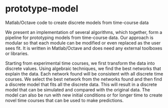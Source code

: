 # prototype-model
Matlab/Octave code to create discrete models from time-course data

We present an implementation of several algorithms, which together, form a pipeline for prototyping models from time-course data. Our approach is modular so that each module can be modified or even replaced as the user sees fit. It is written in Matlab/Octave and does need any external toolboxes or libraries. 

Starting from experimental time courses, we first transform the data into discrete values. Using algebraic techniques, we find the best networks that explain the data. Each network found will be consistent with all discrete time courses. We select the best network from the networks found and then find a discrete model that fits all the discrete data. This will result in a discrete model that can be simulated and compared with the original data. The model can also be run with new initial conditions or for longer time to create novel time courses that can be used to make predictions.  

